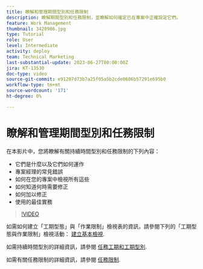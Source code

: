 ```yaml
---
title: 瞭解和管理期間型別和任務限制
description: 瞭解期間型別和任務限制，並瞭解如何確定已在專案中正確設定它們。
feature: Work Management
thumbnail: 3420986.jpg
type: Tutorial
role: User
level: Intermediate
activity: deploy
team: Technical Marketing
last-substantial-update: 2023-06-27T00:00:00Z
jira: KT-13530
doc-type: video
source-git-commit: e91207d73b7a25f05a5b2cde0606b57291e695b0
workflow-type: tm+mt
source-wordcount: '171'
ht-degree: 0%

---
```


# 瞭解和管理期間型別和任務限制

在本影片中，您將瞭解有關持續時間型別和任務限制的下列內容：

* 它們是什麼以及它們如何運作
* 專案經理的常見錯誤
* 如何在您的專案中檢視所有這些
* 如何知道何時需要修正
* 如何加以修正
* 使用的最佳實務


>[!VIDEO](https://video.tv.adobe.com/v/3420986/?quality=12&learn=on)


如需如何建立「工期型態」與「作業限制」檢視表的資訊，請參閱下列的「工期型態與作業限制」檢視活動： [建立基本檢視](https://experienceleague.adobe.com/docs/workfront-learn/tutorials-workfront/reporting/basic-reporting/create-a-basic-view.html?lang=en).

如需持續時間型別的詳細資訊，請參閱 [任務工期和工期型別](https://experienceleague.adobe.com/docs/workfront/using/manage-work/tasks/task-duration-and-duration-types/task-duration-duration-type.html?lang=en).

如需有關任務限制的詳細資訊，請參閱 [任務限制](https://experienceleague.adobe.com/docs/workfront/using/manage-work/tasks/task-constraints/task-constraints.html?lang=en).


